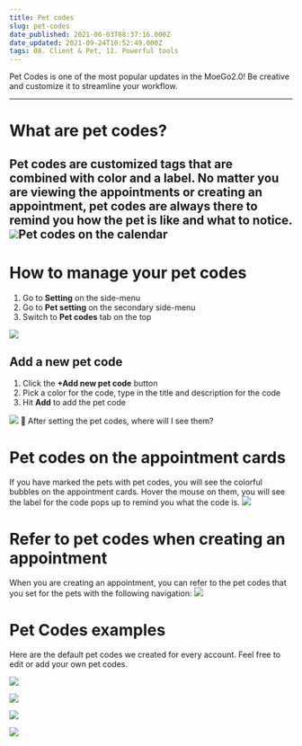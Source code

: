 ```yaml
---
title: Pet codes
slug: pet-codes
date_published: 2021-06-03T08:37:16.000Z
date_updated: 2021-09-24T10:52:49.000Z
tags: 08. Client & Pet, 11. Powerful tools
---
```


Pet Codes is one of the most popular updates in the MoeGo2.0! Be creative and customize it to streamline your workflow. 

---

# What are pet codes?

Pet codes are customized tags that are combined with color and a label. No matter you are viewing the appointments or creating an appointment, pet codes are always there to remind you how the pet is like and what to notice.
![](__GHOST_URL__/content/images/2021/09/CleanShot-2021-09-14-at-19.48.39.png)Pet codes on the calendar
---

# How to manage your pet codes

1. Go to **Setting** on the side-menu
2. Go to **Pet setting** on the secondary side-menu
3. Switch to **Pet codes** tab on the top

![](__GHOST_URL__/content/images/2021/09/CleanShot-2021-09-14-at-19.56.52.png)
## Add a new pet code

1. Click the **+Add new pet code** button
2. Pick a color for the code, type in the title and description for the code
3. Hit **Add** to add the pet code

![](__GHOST_URL__/content/images/2021/09/_26-2.gif)
🌟 After setting the pet codes, where will I see them? 

# Pet codes on the appointment cards

If you have marked the pets with pet codes, you will see the colorful bubbles on the appointment cards. Hover the mouse on them, you will see the label for the code pops up to remind you what the code is.
![](__GHOST_URL__/content/images/2021/09/_27.gif)
# Refer to pet codes when creating an appointment

When you are creating an appointment, you can refer to the pet codes that you set for the pets with the following navigation:
![](__GHOST_URL__/content/images/2021/09/_29.gif)
# Pet Codes examples

Here are the default pet codes we created for every account. Feel free to edit or add your own pet codes. 

![](__GHOST_URL__/content/images/2021/09/Screen-Shot-2021-09-14-at-2.48.54-PM-2.png)

![](__GHOST_URL__/content/images/2021/06/code1-1.png)

![](__GHOST_URL__/content/images/2021/06/code2-1.png)

![](__GHOST_URL__/content/images/2021/06/code3-1.png)
